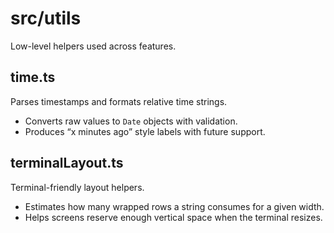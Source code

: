 # src/utils

Low-level helpers used across features.

## time.ts
Parses timestamps and formats relative time strings.
- Converts raw values to `Date` objects with validation.
- Produces “x minutes ago” style labels with future support.

## terminalLayout.ts
Terminal-friendly layout helpers.
- Estimates how many wrapped rows a string consumes for a given width.
- Helps screens reserve enough vertical space when the terminal resizes.
